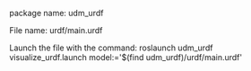 package name: udm_urdf

File name: urdf/main.urdf

Launch the file with the command: roslaunch udm_urdf visualize_urdf.launch model:='$(find udm_urdf)/urdf/main.urdf'
